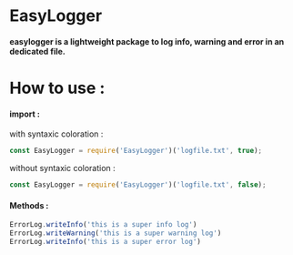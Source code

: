 # EasyLogger

#### easylogger is a lightweight package to log info, warning and error in an dedicated file.

# How to use : 

#### import :

with syntaxic coloration :
```javascript
const EasyLogger = require('EasyLogger')('logfile.txt', true);
```
without syntaxic coloration :
```javascript
const EasyLogger = require('EasyLogger')('logfile.txt', false);
```

#### Methods :

```javascript
ErrorLog.writeInfo('this is a super info log') 
ErrorLog.writeWarning('this is a super warning log') 
ErrorLog.writeInfo('this is a super error log') 
```

